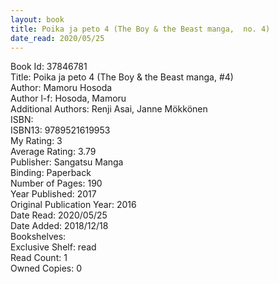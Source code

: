```yaml
---
layout: book
title: Poika ja peto 4 (The Boy & the Beast manga,  no. 4)
date_read: 2020/05/25
---
```


Book Id: 37846781<br />
Title: Poika ja peto 4 (The Boy & the Beast manga, #4)<br />
Author: Mamoru Hosoda<br />
Author l-f: Hosoda, Mamoru<br />
Additional Authors: Renji Asai, Janne Mökkönen<br />
ISBN: <br />
ISBN13: 9789521619953<br />
My Rating: 3<br />
Average Rating: 3.79<br />
Publisher: Sangatsu Manga<br />
Binding: Paperback<br />
Number of Pages: 190<br />
Year Published: 2017<br />
Original Publication Year: 2016<br />
Date Read: 2020/05/25<br />
Date Added: 2018/12/18<br />
Bookshelves: <br />
Exclusive Shelf: read<br />
Read Count: 1<br />
Owned Copies: 0<br />

